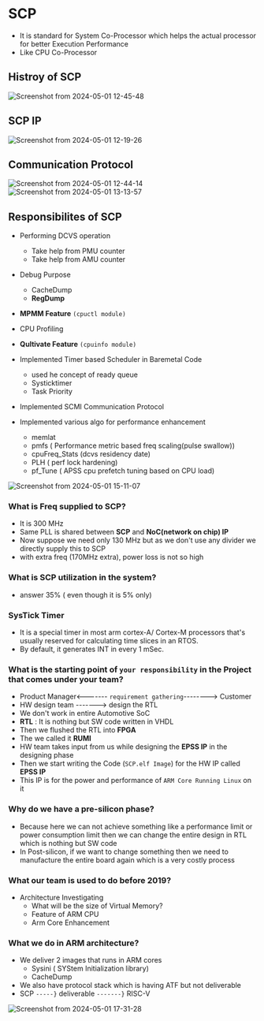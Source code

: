 
# SCP
- It is standard for System Co-Processor which helps the actual processor for better Execution Performance
- Like CPU Co-Processor


## Histroy of SCP
![Screenshot from 2024-05-01 12-45-48](https://github.com/PranabNandy/SCP/assets/34576104/a9289b6a-a57e-4935-9441-3aceac992891)


## SCP IP
![Screenshot from 2024-05-01 12-19-26](https://github.com/PranabNandy/SCP/assets/34576104/7cc023af-aa51-467d-8c39-af2b83f98d9c)

## Communication Protocol
![Screenshot from 2024-05-01 12-44-14](https://github.com/PranabNandy/SCP/assets/34576104/df80bce3-9380-4947-afb2-dff86e6931d0)
![Screenshot from 2024-05-01 13-13-57](https://github.com/PranabNandy/SCP/assets/34576104/2bf8d502-622e-4445-9635-e7588ba321b7)

## Responsibilites of SCP
- Performing DCVS operation
   + Take help from PMU counter
   + Take help from AMU counter
  
- Debug Purpose
  + CacheDump
  + **RegDump**
- **MPMM Feature** `(cpuctl module)`
- CPU Profiling
- **Qultivate Feature** `(cpuinfo module)`
- Implemented Timer based Scheduler in Baremetal Code 
  + used he concept of ready queue
  + Systicktimer
  + Task Priority
- Implemented SCMI Communication Protocol
- Implemented various algo for performance enhancement
   + memlat 
   + pmfs ( Performance metric based freq scaling(pulse swallow))
   + cpuFreq_Stats (dcvs residency date)
   + PLH ( perf lock hardening)
   + pf_Tune ( APSS cpu prefetch tuning based on CPU load)

![Screenshot from 2024-05-01 15-11-07](https://github.com/PranabNandy/SCP/assets/34576104/18ef9b44-cdbd-4104-9297-2b16b9436e11)

### What is Freq supplied to SCP?
- It is 300 MHz
- Same PLL is shared between **SCP** and **NoC(network on chip) IP**
- Now suppose we need only 130 MHz but as we don't use any divider we directly supply this to SCP
- with extra freq (170MHz extra), power loss is not so high
### What is SCP utilization in the system?
- answer 35% ( even though it is 5% only)

### SysTick Timer
- It is a special timer in most arm cortex-A/ Cortex-M processors that's usually reserved for calculating time slices in an RTOS.
- By default, it generates INT in every 1 mSec.

### What is the starting point of `your responsibility` in the Project that comes under your team?
- Product Manager<------- `requirement gathering`--------> Customer
- HW design team -------> design the RTL
- We don't work in entire Automotive SoC
- **RTL** : It is nothing but SW code written in VHDL
- Then we flushed the RTL into **FPGA**
- The we called it **RUMI**
- HW team takes input from us while designing the **EPSS IP** in the designing phase
- Then we start writing the Code (`SCP.elf Image`) for the HW IP called **EPSS IP**
- This IP is for the power and performance of `ARM Core Running Linux` on it

### Why do we have a pre-silicon phase?
- Because here we can not achieve something like a performance limit or power consumption limit then we can change the entire design in RTL which is nothing but SW code
- In Post-silicon, if we want to change something then we need to manufacture the entire board again which is a very costly process

### What our team is used to do before 2019?
- Architecture Investigating
  + What will be the size of Virtual Memory?
  + Feature of ARM CPU
  + Arm Core Enhancement

### What we do in ARM architecture?
- We deliver 2 images that runs in ARM cores
   + Sysini ( SYStem Initialization library)
   + CacheDump
- We also have protocol stack which is having ATF but not  deliverable
- SCP `-----}` deliverable `-------}` RISC-V


![Screenshot from 2024-05-01 17-31-28](https://github.com/PranabNandy/SCP/assets/34576104/c1e6bf0c-5ca2-41d2-80d2-22cb1ba90e0a)

